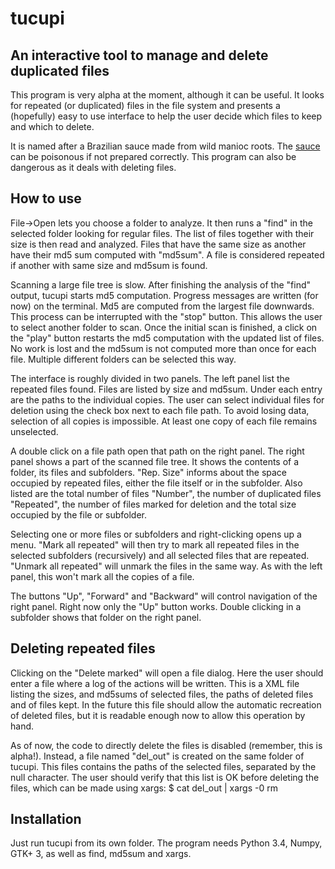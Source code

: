 # tucupi
## An interactive tool to manage and delete duplicated files

This program is very alpha at the moment, although it can be useful. It looks 
for repeated (or duplicated) files in the file system and presents a (hopefully) 
easy to use interface to help the user decide which files to keep and which to delete.

It is named after a Brazilian sauce made from wild manioc roots.
The [sauce](https://en.wikipedia.org/wiki/Tucupi) can be poisonous if not prepared
correctly. This program can also be dangerous as it deals with deleting files. 

## How to use

File->Open lets you choose a folder to analyze. It then runs a "find" in the selected
folder looking for regular files. The list of files together with their size is then 
read and analyzed. Files that have the same size as another have their md5 sum 
computed with "md5sum". A file is considered repeated if another with same size and 
md5sum is found. 

Scanning a large file tree is slow. After finishing the analysis of the "find" output,
tucupi starts md5 computation. Progress messages are written (for now) on the terminal.
Md5 are computed from the largest file downwards. This process can be interrupted with
the "stop" button. This allows the user to select another folder to scan. Once the 
initial scan is finished, a click on the "play" button restarts the md5 computation 
with the updated list of files. No work is lost and the md5sum is not computed more
than once for each file. Multiple different folders can be selected this way.

The interface is roughly divided in two panels. The left panel list the repeated 
files found. Files are listed by size and md5sum. Under each entry are the paths to 
the individual copies. The user can select individual files for deletion using the
check box next to each file path. To avoid losing data, selection of all copies is 
impossible. At least one copy of each file remains unselected. 

A double click on a file path open that path on the right panel. The right panel 
shows a part of the scanned file tree. It shows the contents of a folder, its files
and subfolders. "Rep. Size" informs about the space occupied by repeated files, either
the file itself or in the subfolder. Also listed are the total number of files "Number",
the number of duplicated files "Repeated", the number of files marked for deletion and
the total size occupied by the file or subfolder.

Selecting one or more files or subfolders and right-clicking opens up a menu. 
"Mark all repeated" will then try to mark all repeated files in the selected subfolders
(recursively) and all selected files that are repeated. "Unmark all repeated" will
unmark the files in the same way. As with the left panel, this won't mark all the copies
of a file.

The buttons "Up", "Forward" and "Backward" will control navigation of the right panel.
Right now only the "Up" button works. Double clicking in a subfolder shows that folder 
on the right panel.

## Deleting repeated files

Clicking on the "Delete marked" will open a file dialog. Here the user should enter a 
file where a log of the actions will be written. This is a XML file listing the sizes, 
and md5sums of selected files, the paths of deleted files and of files kept. In the 
future this file should allow the automatic recreation of deleted files, but it is 
readable enough now to allow this operation by hand.

As of now, the code to directly delete the files is disabled (remember, this is alpha!).
Instead, a file named "del_out" is created on the same folder of tucupi. This files
contains the paths of the selected files, separated by the null character. The user 
should verify that this list is OK before deleting the files, which can be made using
xargs:
$ cat del_out | xargs -0 rm


## Installation

Just run tucupi from its own folder. The program needs Python 3.4, Numpy, GTK+ 3, as
well as find, md5sum and xargs.
